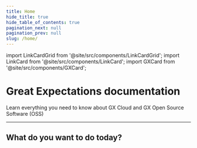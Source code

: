 ```yaml
---
title: Home
hide_title: true
hide_table_of_contents: true
pagination_next: null
pagination_prev: null
slug: /home/
---
```


import LinkCardGrid from '@site/src/components/LinkCardGrid';
import LinkCard from '@site/src/components/LinkCard';
import GXCard from '@site/src/components/GXCard';

# Great Expectations documentation

<p className="DocItem__header-description">Learn everything you need to know about GX Cloud and GX Open Source Software (OSS)</p>

---

<GXCard />

## What do you want to do today?

<LinkCardGrid>
  <LinkCard topIcon label="Get started with GX Cloud" description="Our fully-managed SaaS solution that simplifies deployment, scaling, and collaboration." href="/docs/cloud/" icon="/img/gx_cloud_storage.svg" />
  <LinkCard topIcon label="Get started with GX OSS" description="Get started with our original offering." href="/docs/oss" icon="/img/oss_icon.svg" />
  <LinkCard topIcon label="View GX APIs" description="View our available APIs." href="/docs/category/gx-oss-api" icon="/img/api_icon.svg" />
  <LinkCard topIcon label="Learn more about GX OSS features" description="Use tutorials and conceptual topics to learn everything you need to know about GX OSS features and functionality." href="/docs/conceptual_guides/learn_lp" icon="/img/overview_icon.svg" />
  <LinkCard topIcon label="View the GX glossary" description="Definitions for GX Cloud and GX OSS key terms and concepts." href="/docs/glossary" icon="/img/glossary_icon.svg" />
  <LinkCard topIcon label="Review the changelog" description="View a summary of all changes released to GX Cloud and GX OSS." href="/docs/changelog" icon="/img/release_notes_icon.svg" />
</LinkCardGrid>